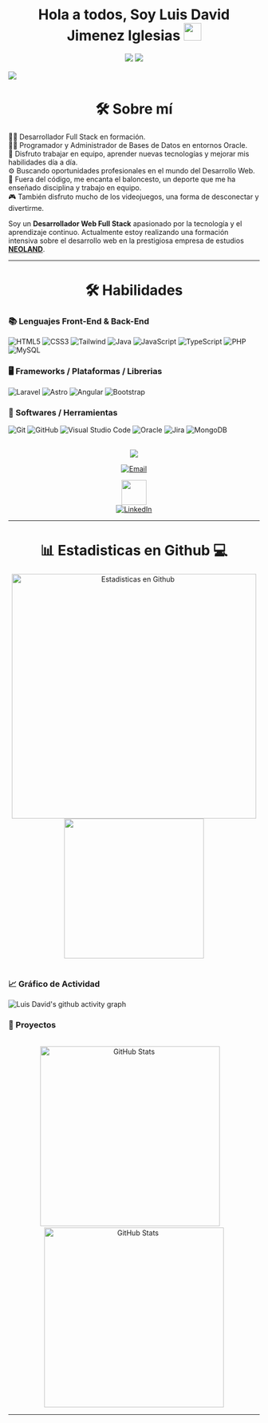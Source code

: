 
<h1 align="center"><b>Hola a todos,  Soy Luis David Jimenez Iglesias </b><img src="https://media.giphy.com/media/hvRJCLFzcasrR4ia7z/giphy.gif" width="35"></h1>
<div align="center">
  <img src="https://img.shields.io/badge/Age-22-blue" />
  <img src="https://img.shields.io/badge/Languages-Español%20%26%20English-red" />
</div>

<br>

<img src="https://user-images.githubusercontent.com/74038190/221352995-5ac18bdf-1a19-4f99-bbb6-77559b220470.gif">

<h1 align="center"> 🛠️ Sobre mí </h1>

👨‍💻 Desarrollador Full Stack en formación. <br>
👨‍💻 Programador y Administrador de Bases de Datos en entornos Oracle. <br>
👥 Disfruto trabajar en equipo, aprender nuevas tecnologías y mejorar mis habilidades día a día. <br>
⚙️ Buscando oportunidades profesionales en el mundo del Desarrollo Web. <br>
🏀 Fuera del código, me encanta el baloncesto, un deporte que me ha enseñado disciplina y trabajo en equipo. <br>
🎮 También disfruto mucho de los videojuegos, una forma de desconectar y divertirme.

Soy un **Desarrollador Web Full Stack** apasionado por la tecnología y el aprendizaje continuo.
Actualmente estoy realizando una formación intensiva sobre el desarrollo web en la prestigiosa empresa de estudios **[NEOLAND](https://neoland.es/)**.

----

<h1 align="center"> 🛠️ Habilidades </h1>

<p align="center">
    
#### <h3> 📚 Lenguajes Front-End & Back-End </h3>
  ![HTML5](https://img.shields.io/badge/HTML5%20-%23E34F26.svg?style=for-the-badge&logo=html5&logoColor=white)
  ![CSS3](https://img.shields.io/badge/css3-%231572B6.svg?style=for-the-badge&logo=css3&logoColor=white)
  ![Tailwind](https://img.shields.io/badge/Tailwind_CSS-grey?style=for-the-badge&logo=tailwind-css&logoColor=38B2AC)
  ![Java](https://img.shields.io/badge/Java-ED8B00?style=for-the-badge&logo=openjdk&logoColor=white)
  ![JavaScript](https://img.shields.io/badge/JavaScript%20-%23F7DF1E.svg?style=for-the-badge&logo=javascript&logoColor=black)
  ![TypeScript](https://img.shields.io/badge/typescript-%23007ACC.svg?style=for-the-badge&logo=typescript&logoColor=white)
  ![PHP](https://img.shields.io/badge/PHP-%23777BB4.svg?style=for-the-badge&logo=php&logoColor=white)
  ![MySQL](https://img.shields.io/badge/mysql-4479A1.svg?style=for-the-badge&logo=mysql&logoColor=white)

#### <h3> 🖥️ Frameworks / Plataformas / Librerias </h3>
  ![Laravel](https://img.shields.io/badge/Laravel-%23FF2D20.svg?style=for-the-badge&logo=laravel&logoColor=white)
  ![Astro](https://img.shields.io/badge/astro-%232C2052.svg?style=for-the-badge&logo=astro&logoColor=white)
  ![Angular](https://img.shields.io/badge/Angular-DD0031?style=for-the-badge&logo=angular&logoColor=white)
  ![Bootstrap](https://img.shields.io/badge/bootstrap-%238511FA.svg?style=for-the-badge&logo=bootstrap&logoColor=white)
  
#### <h3> 🔧 Softwares / Herramientas </h3>
  ![Git](https://img.shields.io/badge/git-%23F05033.svg?style=for-the-badge&logo=git&logoColor=white)
  ![GitHub](https://img.shields.io/badge/github-%23121011.svg?style=for-the-badge&logo=github&logoColor=white)
  ![Visual Studio Code](https://img.shields.io/badge/Visual%20Studio%20Code-0078d7.svg?style=for-the-badge&logo=visual-studio-code&logoColor=white)
  ![Oracle](https://img.shields.io/badge/Oracle-F80000?style=for-the-badge&logo=oracle&logoColor=white)
  ![Jira](https://img.shields.io/badge/jira-%230A0FFF.svg?style=for-the-badge&logo=jira&logoColor=white)
  ![MongoDB](https://img.shields.io/badge/MongoDB-%234ea94b.svg?style=for-the-badge&logo=mongodb&logoColor=white)

</p>

<br>

<div align="center">
 <picture>
   <img src="https://github.com/7oSkaaa/7oSkaaa/blob/main/Images/Connect-with-me.gif?raw=true" heigth="100px">
 </picture>

<br>

<a href="mailto:jimeneziglesiasd@gmail.com?subject=Hola Luis David, Encantado de conocerte!" target="_blank"><img alt="Email" src="https://img.shields.io/static/v1?style=for-the-badge&message=jimeneziglesiasd@gmail.com&color=EA4335&logo=Gmail&logoColor=FFFFFF&label=" /></a>

<div>
  <a href="https://www.linkedin.com/in/luis-david-jimenez-iglesias-02aba029a/" target="_blank">
    <img src="https://user-images.githubusercontent.com/74038190/235294012-0a55e343-37ad-4b0f-924f-c8431d9d2483.gif" height="50">
  </a>
  <br>
  <a href="https://www.linkedin.com/in/luis-david-jimenez-iglesias-02aba029a/" target="_blank">
    <img src="https://img.shields.io/static/v1?style=for-the-badge&message=Luis%20David%20Jimenez%20Iglesias&color=0A66C2&logo=LinkedIn&logoColor=FFFFFF&label=" alt="LinkedIn"/>
  </a>
</div>
 
</div>

----

<h1 align="center"> 📊 Estadisticas en Github 💻 </h1>

<div align="center">
  <a href="https://github.com/anuraghazra/github-readme-stats">
  <img alt="Estadisticas en Github" src="https://github-readme-stats.vercel.app/api?username=LuisDavidJimenez&show_icons=true&count_private=true&locale=en&theme=chartreuse-dark&layout=compact&hide=issues" width="490px"/></a>
  <img src="https://github-readme-stats.vercel.app/api/top-langs?username=LuisDavidJimenez&langs_count=10&show_icons=true&locale=es&theme=outrun" width="280px"/>
</div>
<br/>
	
#### <h3> 📈 Gráfico de Actividad </h3>
![Luis David's github activity graph](https://github-readme-activity-graph.vercel.app/graph?username=LuisDavidJimenez&theme=github-compact)

<h3> 📂 Proyectos </h3>

<br>

<div align="center">
  <a href="https://github.com/LuisDavidJimenez/mi-primer-proyecto"><img src="https://github-readme-stats.vercel.app/api/pin/?username=LuisDavidJimenez&repo=mi-primer-proyecto&theme=tokyonight" alt="GitHub Stats" width="360px"/></a>
  &nbsp;&nbsp;&nbsp;
  <a href="https://github.com/LuisDavidJimenez/portfolio-javascript"><img src="https://github-readme-stats.vercel.app/api/pin/?username=LuisDavidJimenez&repo=portfolio-javascript&theme=tokyonight" alt="GitHub Stats" width="360px"/></a>
</div>

----
